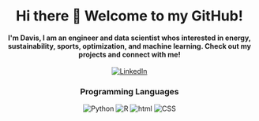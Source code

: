 <h1 align=center> Hi there 👋 Welcome to my GitHub! </h1>
<p align="center">
  <b>I'm Davis, I am an engineer and data scientist whos interested in energy, sustainability, sports, optimization, and machine learning. Check out my projects and connect with me!</b><br><br>
  
  <a href="https://www.linkedin.com/in/davisgiles/">
    <img src="https://img.shields.io/badge/LinkedIn-blue?style=flat-square&logo=linkedin" alt="LinkedIn">
  </a><br>
  <h3 align="center">Programming Languages</h3>
  <div align="center">
  <a>
    <img src="https://img.shields.io/badge/Python-3776AB?style=for-the-badge&logo=python&logoColor=white" alt="Python">
  </a>
   <a>
    <img src="https://img.shields.io/badge/R-276DC3?style=for-the-badge&logo=r&logoColor=white" alt="R">
  </a>
<!--   <a>
    <img src="https://img.shields.io/badge/PostgreSQL-316192?style=for-the-badge&logo=postgresql&logoColor=white" alt="SQL">
  </a>
  <a>
    <img src="https://img.shields.io/badge/MySQL-005C84?style=for-the-badge&logo=mysql&logoColor=white" alt="SQL2">
  </a> -->
    <a>
    <img src="https://img.shields.io/badge/HTML-239120?style=for-the-badge&logo=html5&logoColor=white" alt="html">
  </a>
    <a>
    <img src="https://img.shields.io/badge/CSS-239120?&style=for-the-badge&logo=css3&logoColor=white" alt="CSS">
  </a>
  
  </div>
  
</p>
